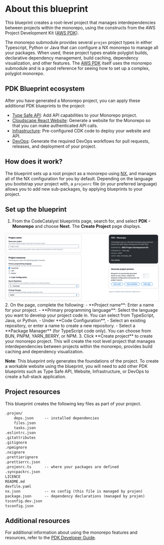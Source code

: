 # About this blueprint

This blueprint creates a root-level project that manages interdependencies between projects within the monorepo, using the constructs from the AWS Project Development Kit ([AWS PDK](https://aws.github.io/aws-pdk/)).

The monorepo submodule provides several `projen` project types in either Typescript, Python or Java that can configure a NX monorepo to manage all your packages. When used, these project types enable polyglot builds, declarative dependency management, build caching, dependency visualization, and other features. The [AWS PDK](https://aws.github.io/aws-pdk/) itself uses the monorepo submodule and is a good reference for seeing how to set up a complex, polyglot monorepo.

## PDK Blueprint ecosystem

After you have generated a Monorepo project, you can apply these additional PDK blueprints to the project:

- [Type Safe API](/blueprints/type-safe-api/README.md): Add API capabilities to your Monorepo project.
- [Cloudscape React Website](/blueprints/cloudscape-react-website/README.md): Generate a website for the Monorepo so that you can make authenticated API calls.
- [Infrastructure](/blueprints/infra/README.md): Pre-configured CDK code to deploy your website and API.
- [DevOps](/blueprints/devops/README.md): Generate the required DevOps workflows for pull requests, releases, and deployment of your project.

## How does it work?

The blueprint sets up a root project as a monorepo using [NX](https://nx.dev/getting-started/intro), and manages all of the NX configuration for you by default. Depending on the language you bootstrap your project with, a `projenrc` file (in your preferred language) allows you to add new sub-packages, by applying blueprints to your project.

## Set up the blueprint

1. From the CodeCatalyst blueprints page, search for, and select **PDK - Monorepo** and choose **Next**. The **Create Project** page displays.
<img src="https://github.com/awslabs/codecatalyst-blueprints-for-aws-pdk/blob/main/blueprints/monorepo/assets/create-pdk-monorepo.png?raw=true"/>
2. On the page, complete the following:
    - **Project name**: Enter a name for your project.
    - **Primary programming language**: Select the language you want to develop your project code in. You can select from TypeScript, Java, or Python.
    - Under **Code Configuration**,
        - Select an existing repository, or enter a name to create a new repository.
        - Select a **Package Manager** (for TypeScript code only). You can choose from BUN, PNPM, YARN_BERRY, or NPM.
3. Click **Create project** to create your monorepo project. This will create the root level project that manages interdependencies between projects within the monorepo, provides build caching and dependency visualization.

**Note**: This blueprint only generates the foundations of the project. To create a workable website using the blueprint, you will need to add other PDK blueprints such as Type Safe API, Website, Infrastructure, or DevOps to create a full-stack application.

## Project resources

This blueprint creates the following key files as part of your project.

```text
.projen/   
    deps.json     -- installed dependencies
    files.json    
    tasks.json    
.eslintrc.json    
.gitattributes    
.gitignore        
.npmignore        
.nxignore         
.prettierignore   
.prettierrc.json  
.projenrc.ts      -- where your packages are defined
.syncpackrc.json  
LICENCE           
README.md         
devfile.yaml      
nx.json           -- nx config (this file is managed by projen)
package.json      -- dependency declarations (managed by projen)
tsconfig.dev.json 
tsconfig.json
```

## Additional resources

For additional information about using the monorepo features and resources, refer to the [PDK Developer Guide](https://aws.github.io/aws-pdk/developer_guides/monorepo/index.html).